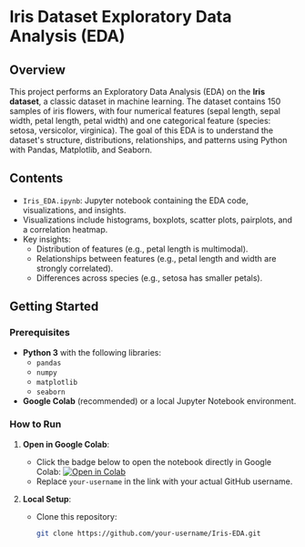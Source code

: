 # Iris Dataset Exploratory Data Analysis (EDA)

## Overview
This project performs an Exploratory Data Analysis (EDA) on the **Iris dataset**, a classic dataset in machine learning. The dataset contains 150 samples of iris flowers, with four numerical features (sepal length, sepal width, petal length, petal width) and one categorical feature (species: setosa, versicolor, virginica). The goal of this EDA is to understand the dataset's structure, distributions, relationships, and patterns using Python with Pandas, Matplotlib, and Seaborn.

## Contents
- `Iris_EDA.ipynb`: Jupyter notebook containing the EDA code, visualizations, and insights.
- Visualizations include histograms, boxplots, scatter plots, pairplots, and a correlation heatmap.
- Key insights:
  - Distribution of features (e.g., petal length is multimodal).
  - Relationships between features (e.g., petal length and width are strongly correlated).
  - Differences across species (e.g., setosa has smaller petals).

## Getting Started

### Prerequisites
- **Python 3** with the following libraries:
  - `pandas`
  - `numpy`
  - `matplotlib`
  - `seaborn`
- **Google Colab** (recommended) or a local Jupyter Notebook environment.

### How to Run
1. **Open in Google Colab**:
   - Click the badge below to open the notebook directly in Google Colab:
     [![Open in Colab](https://colab.research.google.com/assets/colab-badge.svg)](https://colab.research.google.com/github/your-username/Iris-EDA/blob/main/Iris_EDA.ipynb)
   - Replace `your-username` in the link with your actual GitHub username.

2. **Local Setup**:
   - Clone this repository:
     ```bash
     git clone https://github.com/your-username/Iris-EDA.git
